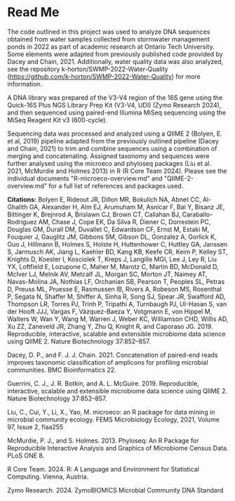 # Read Me
The code outlined in this project was used to analyze DNA sequences obtained from water samples collected from stormwater management ponds in 2022 as part of academic research at Ontario Tech University. Some elements were adapted from previously published code provided by Dacey and Chain, 2021. Additionally, water quality data was also analyzed, see the repository k-horton/SWMP-2022-Water-Quality (https://github.com/k-horton/SWMP-2022-Water-Quality) for more information.

A DNA library was prepared of the V3-V4 region of the 16S gene using the Quick-16S Plus NGS Library Prep Kit (V3-V4, UDI) (Zymo Research 2024), and then sequenced using paired-end Illumina MiSeq sequencing using the MiSeq Reagent Kit v3 (600-cycle). 

Sequencing data was processed and analyzed using a QIIME 2 (Bolyen, E. et al, 2019) pipeline adapted from the previously outlined pipeline (Dacey and Chain, 2021) to trim and combine sequences using a combination of merging and concatenating. Assigned taxonomy and sequences were further analysed using the microeco and phyloseq packages (Liu et al. 2021, McMurdie and Holmes 2013) in R (R Core Team 2024). Please see the individual documents "R-microeco-overview.md" and "QIIME-2-overview.md" for a full list of references and packages used.

**Citations:**
Bolyen E, Rideout JR, Dillon MR, Bokulich NA, Abnet CC, Al-Ghalith GA, Alexander H, Alm EJ, Arumuham M, Asnicar F, Bai Y, Bisanz JE, Bittinger K, Brejnrod A, Brislawn CJ, Brown CT, Callahan BJ, Caraballo-Rodriguez AM, Chase J, Cope EK, Da Silva R, Diener C, Dorrestein PC, Douglas GM, Durall DM, Duvallet C, Edwardson CF, Ernst M, Estaki M, Fouquier J, Gauglitz JM, Gibbons SM, Gibson DL, Gonzalez A, Gorlick K, Guo J, Hillmann B, Holmes S, Holste H, Huttenhower C, Huttley GA, Janssen S, Jarmusch AK, Jiang L, Kaehler BD, Kang KB, Keefe CR, Keim P, Kelley ST, Knights D, Koester I, Kosciolek T, Kreps J, Langille MGI, Lee J, Ley R, Liu YX, Loftfield E, Lozupone C, Maher M, Marotz  C, Martin BD, McDonald D, McIver LJ, Melnik AV, Metcalf JL, Morgan SC, Morton JT, Naimey AT, Navas-Molina JA, Nothias LF, Orchanian SB, Pearson T, Peoples SL, Petras D, Preuss ML, Pruesse E, Rasmussen lB, Rivers A, Robeson MS, Rosenthal P, Segata N, Shaffer M, Shiffer A, Sinha R, Song SJ, Spear JR, Swafford AD, Thompson LR, Torres PJ, Trinh P, Tripathi A, Turnbaugh PJ, UI-Hasan S, van der Hooft JJJ, Vargas F, Vázquez-Baeza Y, Votgmann E, von Hippel M, Walters W, Wan Y, Wang M, Warren J, Weber KC, Williamson CHD, Willis AD, Xu ZZ, Zaneveld JR, Zhang Y, Zhu Q, Knight R, and Caporaso JG. 2019. Reproducible, interactive, scalable and extensible microbiome data science using QIIME 2. Nature Biotechnology 37:852–857.

Dacey, D. P., and F. J. J. Chain. 2021. Concatenation of paired-end reads improves taxonomic classification of amplicons for profiling microbial communities. BMC Bioinformatics 22.

Guerrini, C. J., J. R. Botkin, and A. L. McGuire. 2019. Reproducible, interactive, scalable and extensible microbiome data science using QIIME 2. Nature Biotechnology 37:852–857.

Liu, C., Cui, Y., Li, X., Yao, M. microeco: an R package for data mining in microbial community ecology. FEMS Microbiology Ecology, 2021, Volume 97, Issue 2, fiaa255

McMurdie, P. J., and S. Holmes. 2013. Phyloseq: An R Package for Reproducible Interactive Analysis and Graphics of Microbiome Census Data. PLoS ONE 8.

R Core Team. 2024. R: A Language and Environment for Statistical Computing. Vienna, Austria.

Zymo Research. 2024. ZymoBIOMICS Microbial Community DNA Standard
